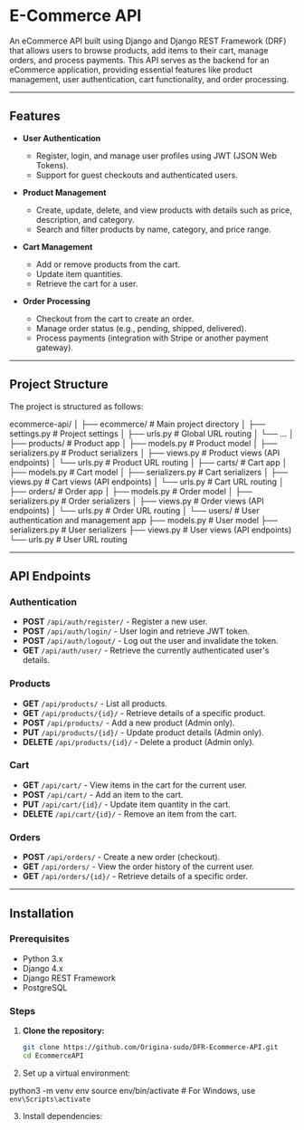 # E-Commerce API

An eCommerce API built using Django and Django REST Framework (DRF) that allows users to browse products, add items to their cart, manage orders, and process payments. This API serves as the backend for an eCommerce application, providing essential features like product management, user authentication, cart functionality, and order processing.

---

## Features

- **User Authentication**
  - Register, login, and manage user profiles using JWT (JSON Web Tokens).
  - Support for guest checkouts and authenticated users.

- **Product Management**
  - Create, update, delete, and view products with details such as price, description, and category.
  - Search and filter products by name, category, and price range.

- **Cart Management**
  - Add or remove products from the cart.
  - Update item quantities.
  - Retrieve the cart for a user.

- **Order Processing**
  - Checkout from the cart to create an order.
  - Manage order status (e.g., pending, shipped, delivered).
  - Process payments (integration with Stripe or another payment gateway).

---

## Project Structure

The project is structured as follows:

ecommerce-api/ │ ├── ecommerce/          # Main project directory │   ├── settings.py     # Project settings │   ├── urls.py         # Global URL routing │   └── ... │ ├── products/           # Product app │   ├── models.py       # Product model │   ├── serializers.py  # Product serializers │   ├── views.py        # Product views (API endpoints) │   └── urls.py         # Product URL routing │ ├── carts/              # Cart app │   ├── models.py       # Cart model │   ├── serializers.py  # Cart serializers │   ├── views.py        # Cart views (API endpoints) │   └── urls.py         # Cart URL routing │ ├── orders/             # Order app │   ├── models.py       # Order model │   ├── serializers.py  # Order serializers │   ├── views.py        # Order views (API endpoints) │   └── urls.py         # Order URL routing │ └── users/              # User authentication and management app ├── models.py       # User model ├── serializers.py  # User serializers ├── views.py        # User views (API endpoints) └── urls.py         # User URL routing

---

## API Endpoints

### **Authentication**

- **POST** `/api/auth/register/` - Register a new user.
- **POST** `/api/auth/login/` - User login and retrieve JWT token.
- **POST** `/api/auth/logout/` - Log out the user and invalidate the token.
- **GET** `/api/auth/user/` - Retrieve the currently authenticated user's details.

### **Products**

- **GET** `/api/products/` - List all products.
- **GET** `/api/products/{id}/` - Retrieve details of a specific product.
- **POST** `/api/products/` - Add a new product (Admin only).
- **PUT** `/api/products/{id}/` - Update product details (Admin only).
- **DELETE** `/api/products/{id}/` - Delete a product (Admin only).
### **Cart**

- **GET** `/api/cart/` - View items in the cart for the current user.
- **POST** `/api/cart/` - Add an item to the cart.
- **PUT** `/api/cart/{id}/` - Update item quantity in the cart.
- **DELETE** `/api/cart/{id}/` - Remove an item from the cart.

### **Orders**

- **POST** `/api/orders/` - Create a new order (checkout).
- **GET** `/api/orders/` - View the order history of the current user.
- **GET** `/api/orders/{id}/` - Retrieve details of a specific order.

---

## Installation

### Prerequisites

- Python 3.x
- Django 4.x
- Django REST Framework
- PostgreSQL

### Steps

1. **Clone the repository:**
   ```bash
   git clone https://github.com/Origina-sudo/DFR-Ecommerce-API.git
   cd EcommerceAPI

2. Set up a virtual environment:

python3 -m venv env
source env/bin/activate  # For Windows, use `env\Scripts\activate`


3. Install dependencies:
 